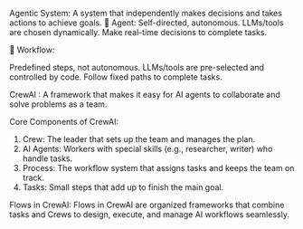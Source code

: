 Agentic System:
 A system that independently makes decisions and takes actions to achieve goals.
	Agent: 
Self-directed, autonomous.
LLMs/tools are chosen dynamically.
Make real-time decisions to complete tasks.

	Workflow: 

Predefined steps, not autonomous.
LLMs/tools are pre-selected and controlled by code.
Follow fixed paths to complete tasks.



CrewAI :
      A framework that makes it easy for AI agents to collaborate and solve problems as a team.

Core Components of CrewAI:
1.	Crew: The leader that sets up the team and manages the plan.
2.	AI Agents: Workers with special skills (e.g., researcher, writer) who handle tasks.
3.	Process: The workflow system that assigns tasks and keeps the team on track.
4.	Tasks: Small steps that add up to finish the main goal.

Flows in CrewAI:
Flows in CrewAI are organized frameworks that combine tasks and Crews to design, execute, and manage AI workflows seamlessly.


